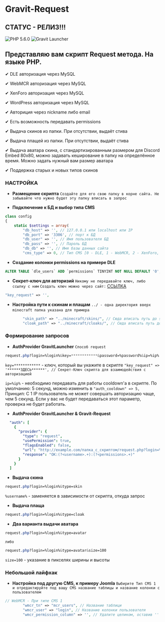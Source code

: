 # Gravit-Request

## СТАТУС - РЕЛИЗ!!!

![PHP 5.6.0](https://img.shields.io/badge/PHP-5.6.0-blue)
![Gravit Launcher](https://img.shields.io/badge/Gravit%20Launcher-5.1.10-brightgreen)

## Представляю вам скрипт Request метода. На языке PHP.

✔ DLE авторизация через MySQL

✔ WebMCR авторизация через MySQL

✔ XenForo авторизация через MySQL

✔ WordPress авторизация через MySQL

✔ Авториция через nickname либо email

✔ Есть возможность передавать permissions

✔ Выдача скинов из папки. При отсутствии, выдаёт стива

✔ Выдача плащей из папки. При отсутствии, выдаёт стива

✔ Выдача аватара скина, с стандартизированным размером для Discord Embed 80x80, можно задавать кеширование в папку на определённое время. Можно задать нужный вам размер аватара

✔ Поддержка старых и новых типов скинов

### НАСТРОЙКА
- **Размещение скрипта**
`Создайте для его свою папку в корне сайта. Не забывайте что нужно будет эту папку вписать в запрос`

- **Подключение к БД и выбор типа CMS**
```php
class config
{
    static $settings = array(
        "db_host" => '', // 127.0.0.1 или localhost или IP
        "db_port" => '3306', // порт к БД
        "db_user" => '', // Имя пользователя БД
        "db_pass" => '', // Пароль БД
        "db_db" => '', // Имя базы данных сайта
        "cms_type" => 0, // Тип CMS [0 - DLE, 1 - WebMCR, 2 - XenForo, 3 - WordPress]
```

- **Создание колонки permissions на примере DLE**
```sql
ALTER TABLE `dle_users` ADD `permissions` TINYINT NOT NULL DEFAULT '0';
```

- **Секрет-ключ для авторизий**
`Никому не передавайте ключ, либо ссылку с ним`
`Создать ключ можно через сайт:` [ССЫЛКА](http://www.onlinepasswordgenerator.ru/)
```php
"key_request" => '',
```

- **Настройка пути к скинам и плащам**
`../ - одна директория вверх`
`minecraft папка указана для примера`
```php
        "skin_path" => "../minecraft/skins/", // Сюда вписать путь до skins/
        "cloak_path" => "../minecraft/cloaks/", // Сюда вписать путь до cloaks/
```

### Формирование запросов
- **AuthProvider GravitLauncher** `Способ request`
```css
request.php?login=%login%&key=************&password=%password%&ip=%ip%
```
`key=************` - ключ, который вы укажите в скрипте `"key_request" => '******ЗДЕСЬ******', // Секрет-Ключ скрипта для взаимодействия с авторизацией`

`ip=%ip%` - необходимо передавать для работы cooldown'a в скрипте. По умолчанию: 5 секунд, можно изменить в `"auth_cooldown" => 5,`
Принцип: С 1 IP пользователь не может совершать авторизацию чаще, чем 5 секунд. Если у вас не будет передаваться этот параметр, проверка не будет работать.

- **AuthProvider GravitLauncher & Gravit-Request**
```yml
  "auth": [
    {
      "provider": {
        "type": "request",
        "usePermission": true,
        "flagsEnabled": false,
        "url": "http://example.com/папка_с_скриптом/request.php?login=%login%&key=СЮДА_КЛЮЧ&password=%password%&ip=%ip%",
        "response": "OK:(?<username>.+):(?<permissions>.+)"
      }
    }
  ]
```

- **Выдача скина**
```css
request.php?login=%login%&type=skin
```
`%username%` - заменяется в зависимости от скрипта, откуда запрос

- **Выдача плаща**
```css
request.php?login=%login%&type=cloak
```

- **Два варианта выдачи аватара**
```css
request.php?login=%login%&type=avatar
```
`либо`
```css
request.php?login=%login%&type=avatar&size=100
```
`size=100` - указание в пикселях ширины и высоты


### Небольшой лайфхак
- **Настройка под другую CMS, к примеру Joomla**
`Выбирите Тип CMS 1 и отредактируйте под вашу CMS название таблицы и название колонки с пользователем`
```php
// WebMCR - При типе CMS 1
        "wmcr_tn" => "mcr_users", // Название таблици
        "wmcr_user" => "login", // Название колонки пользователя
        "wmcr_permission_column" => '', // Удалите целиком, оставив '' или исправьте название колонки для прав лаунчера. Будте внимательны с названием колонки, s на конце есть или нет в БД.
```
